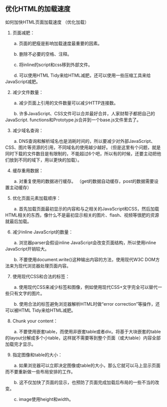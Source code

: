 
## 优化HTML的加载速度

如何加快HTML页面加载速度 （优化加载）

1. 页面减肥： 

　　a. 页面的肥瘦是影响加载速度最重要的因素。 

　　b. 删除不必要的空格、注释。 

　　c. 将inline的script和css移到外部文件。 

　　d. 可以使用HTML Tidy来给HTML减肥，还可以使用一些压缩工具来给JavaScript减肥。 

2. 减少文件数量： 

　　a. 减少页面上引用的文件数量可以减少HTTP连接数。 

　　b. 许多JavaScript、CSS文件可以合并最好合并，人家财帮子都把自己的JavaScript. functions和Prototype.js合并到一个base.js文件里去了。 

3. 减少域名查询： 

　　a. DNS查询和解析域名也是消耗时间的，所以要减少对外部JavaScript、CSS、图片等资源的引用，不同域名的使用越少越好。（但是这里有个问题，就是同时下载的文件数目是有限制的，不能超过6个吧，所以有的时候，还要主动把他们放到不同的域下，用以更快的加载）。 

4. 缓存重用数据： 

　　a. 对重复使用的数据进行缓存。 （get的数据自动缓存，post的数据需要设置主动缓存）

5. 优化页面元素加载顺序： 

　　a. 首先加载页面最初显示的内容和与之相关的JavaScript和CSS，然后加载HTML相关的东西，像什么不是最初显示相关的图片、flash、视频等很肥的资源就最后加载。 

6. 减少inline JavaScript的数量： 

　　a. 浏览器parser会假设inline JavaScript会改变页面结构，所以使用inline JavaScript开销较大。 

　　b. 不要使用document.write()这种输出内容的方法，使用现代W3C DOM方法来为现代浏览器处理页面内容。 

7. 使用现代CSS和合法的标签： 

　　a. 使用现代CSS来减少标签和图像，例如使用现代CSS+文字完全可以替代一些只有文字的图片。 

　　b. 使用合法的标签避免浏览器解析HTML时做“error correction”等操作，还可以被HTML Tidy来给HTML减肥。 

8. Chunk your content： 

　　a. 不要使用嵌套table，而使用非嵌套table或者div。将基于大块嵌套的table的layout分解成多个小table，这样就不需要等到整个页面（或大table）内容全部加载完才显示。 

9. 指定图像和table的大小： 

　　a. 如果浏览器可以立即决定图像或table的大小，那么它就可以马上显示页面而不要重新做一些布局安排的工作。 

　　b. 这不仅加快了页面的显示，也预防了页面完成加载后布局的一些不当的改变。 

　　c. image使用height和width。 
